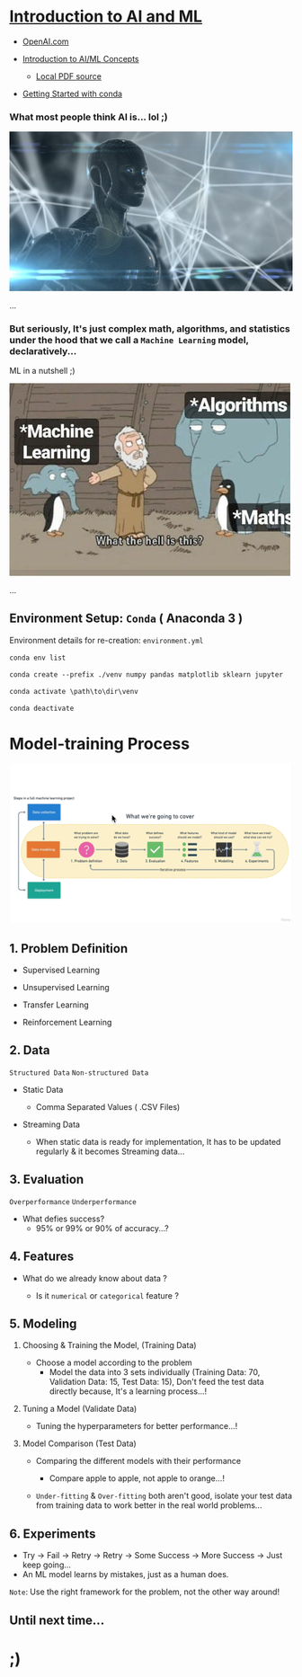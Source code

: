# [Introduction to AI and ML](https://microsoft.github.io/AI-For-Beginners/?id=artificial-intelligence-for-beginners-a-curriculum)


- [OpenAI.com](https://openai.com/)

- [Introduction to AI/ML Concepts](https://mimo.mit.edu/wp-content/uploads/2023/03/mimoDLW23.pdf)
    - [Local PDF source](./Resources/Introduction-to-AI-and-ML.pdf)

- [Getting Started with conda](./Resources/conda-cheatsheet.pdf)


### What most people think AI is... lol ;)
![Imaginary AI lol](./Resources/memes/Imaginary-AI.png)

...

### But seriously, It's just complex math, algorithms, and statistics under the hood that we call a `Machine Learning` model, declaratively...

ML in a nutshell ;)

![ML in a nutshell](./Resources/memes/ml.jpg)

...


## Environment Setup: `Conda` ( Anaconda 3 )
Environment details for re-creation: `environment.yml`

```shell
conda env list
```
```shell
conda create --prefix ./venv numpy pandas matplotlib sklearn jupyter
```
```shell
conda activate \path\to\dir\venv
```
```shell
conda deactivate
```

#

# Model-training Process

![Model-training Process](./Resources/model-training-process.png)

## 1. Problem Definition 

- Supervised Learning

- Unsupervised Learning

- Transfer Learning

- Reinforcement Learning


## 2. Data
`Structured Data`
`Non-structured Data`


- Static Data
  - Comma Separated Values ( .CSV Files)

- Streaming Data
  - When static data is ready for implementation, It has to be updated regularly & it becomes Streaming data...


## 3. Evaluation
`Overperformance`
`Underperformance`

- What defies success? 
  - 95% or 99% or 90% of accuracy...?

    
## 4. Features
- What do we already know about data ?

  - Is it `numerical` or `categorical` feature ?


## 5. Modeling

1. Choosing & Training the Model,  (Training Data)
   - Choose a model according to the problem
     - Model the data into 3 sets individually (Training Data: 70, Validation Data: 15, Test Data: 15), Don't feed the test data directly because, It's a learning process...!

2. Tuning a Model (Validate Data)
   - Tuning the hyperparameters for better performance...!

3. Model Comparison (Test Data)
   - Comparing the different models with their performance
     - Compare apple to apple, not apple to orange...!
     
   - `Under-fitting` & `Over-fitting` both aren't good, isolate your test data from training data to work better in the real world problems...


## 6. Experiments 
- Try -> Fail -> Retry -> Retry -> Some Success -> More Success -> Just keep going...
- An ML model learns by mistakes, just as a human does.

`Note`: Use the right framework for the problem, not the other way around!



## Until next time...

# ;)


